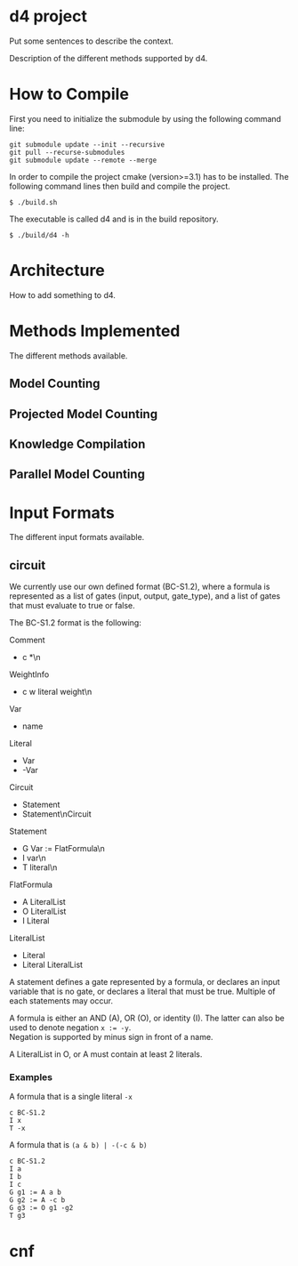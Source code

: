 # d4 project

Put some sentences to describe the context.

Description of the different methods supported by d4.


# How to Compile

First you need to initialize the submodule by using the following command line:
```console
git submodule update --init --recursive
git pull --recurse-submodules
git submodule update --remote --merge
```

In order to compile the project cmake (version>=3.1) has to
be installed. The following command lines then build and compile the
project.

```console
$ ./build.sh
```

The executable is called d4 and is in the build repository.

```console
$ ./build/d4 -h
```


# Architecture

How to add something to d4.

# Methods Implemented

The different methods available.

## Model Counting


## Projected Model Counting


## Knowledge Compilation


## Parallel Model Counting


# Input Formats

The different input formats available.

## circuit

We currently use our own defined format (BC-S1.2), where 
a formula is represented as a list of gates (input, output, gate_type), 
and a list of gates that must evaluate to true or false.

The BC-S1.2 format is the following:

Comment
* c *\n

WeightInfo
* c w literal weight\n

Var
* name

Literal
* Var
* -Var

Circuit
* Statement
* Statement\nCircuit

Statement
* G Var := FlatFormula\n 
* I var\n
* T literal\n

FlatFormula
* A LiteralList
* O LiteralList
* I Literal

LiteralList
* Literal
* Literal LiteralList

A statement defines a gate represented by a formula, or 
declares an input variable that is no gate, or 
declares a literal that must be true. Multiple of each statements may occur.

A formula is either an AND (A), OR (O), or identity (I). The latter
can also be used to denote negation `x := -y`.  
Negation is supported by minus sign in front of a name. 

A LiteralList in O, or A must contain at least 2 literals.


### Examples
A formula that is a single literal `-x`
```
c BC-S1.2
I x
T -x
```

A formula that is `(a & b) | -(-c & b)`
```
c BC-S1.2
I a
I b
I c
G g1 := A a b
G g2 := A -c b
G g3 := O g1 -g2
T g3
```

# cnf